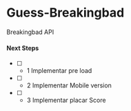 # Guess-Breakingbad
Breakingbad API

#### Next Steps
 - [ ] - 1 Implementar pre load
 - [ ] - 2 Implementar Mobile version
 - [ ] - 3 Implementar placar Score

